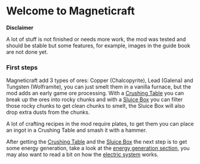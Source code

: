# Welcome to Magneticraft

**Disclaimer**

A lot of stuff is not finished or needs more work, 
the mod was tested and should be stable but some features, for example, images in the guide book are not done yet.

### First steps

Magneticraft add 3 types of ores: Copper (Chalcopyrite), Lead (Galena) and Tungsten (Wolframite), 
you can just smelt them in a vanilla furnace,
but the mod adds an early game ore processing. With a [Crushing Table](machines/processing_machines/1-crushing-table.md) you can break 
up the ores into rocky chunks and with a [Sluice Box](machines/processing_machines/2-sluice-box.md) you can filter those rocky chunks to 
get clean chunks to smelt, the Sluice Box will also drop extra dusts from the chunks.

A lot of crafting recipes in the mod require plates, to get them you can place an ingot in a
Crushing Table and smash it with a hammer.
 
After getting the [Crushing Table](machines/processing_machines/1-crushing-table.md) and the [Sluice Box](machines/processing_machines/2-sluice-box.md) the next 
step is to get some energy generation, take a look at the [energy generation section](machines/1-generators.md), 
you may also want to read a bit on how the [electric system](6-electricity.md) works.